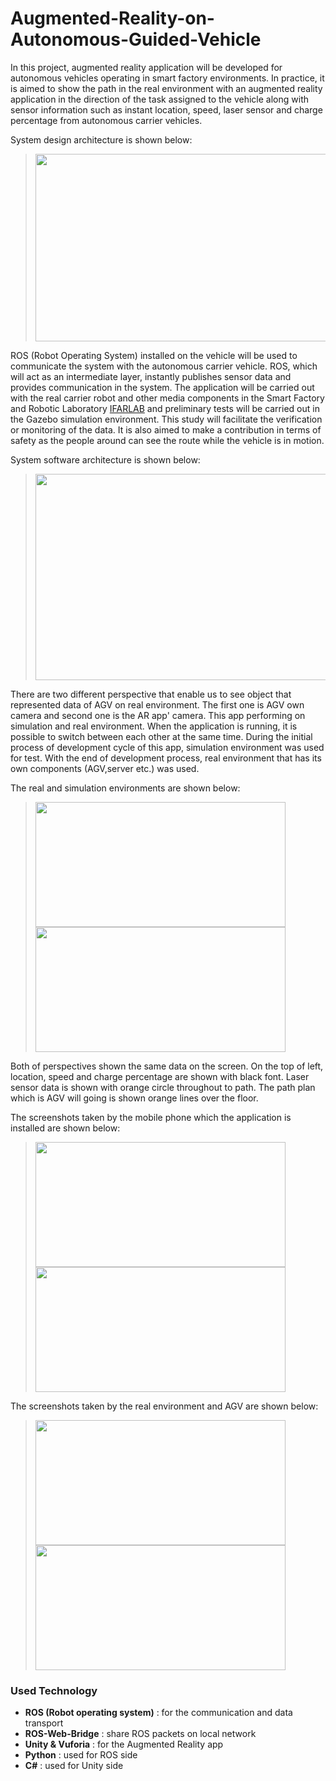 # Augmented-Reality-on-Autonomous-Guided-Vehicle
In this project, augmented reality application will be developed for autonomous vehicles operating in smart factory environments. In practice, it is aimed to show the path in the real environment with an augmented reality application in the direction of the task assigned to the vehicle along with sensor information such as instant location, speed, laser sensor and charge percentage from autonomous carrier vehicles.

System design architecture is shown below:
> <img src="https://github.com/zekeriyyaa/Augmented-Reality-on-Autonomous-Guided-Vehicle/blob/master/images/systemArchitecture.PNG" width="675px" height="300px"/>

ROS (Robot Operating System) installed on the vehicle will be used to communicate the system with the autonomous carrier vehicle. ROS, which will act as an intermediate layer, instantly publishes sensor data and provides communication in the system. The application will be carried out with the real carrier robot and other media components in the Smart Factory and Robotic Laboratory [IFARLAB](https://ifarlab.ogu.edu.tr) and preliminary tests will be carried out in the Gazebo simulation environment. This study will facilitate the verification or monitoring of the data. It is also aimed to make a contribution in terms of safety as the people around can see the route while the vehicle is in motion.

System software architecture is shown below:
> <img src="https://github.com/zekeriyyaa/Augmented-Reality-on-Autonomous-Guided-Vehicle/blob/master/images/softwareArchitecture.PNG" width="630px" height="330px"/>
 
There are two different perspective that enable us to see object that represented data of AGV on real environment. The first one is AGV own camera and second one is the AR app' camera. This app performing on simulation and real environment. When the application is running, it is possible to switch between each other at the same time. During the initial process of development cycle of this app, simulation environment was used for test. With the end of development process, real environment that has its own components (AGV,server etc.) was used.

The real and simulation environments are shown below: 
> <img src="https://github.com/zekeriyyaa/Augmented-Reality-on-Autonomous-Guided-Vehicle/blob/master/images/realEnvironment.png" width="400px" height="200px"/>
> <img src="https://github.com/zekeriyyaa/Augmented-Reality-on-Autonomous-Guided-Vehicle/blob/master/images/simulationEnvironment.png" width="400px" height=200px"/>
 
Both of perspectives shown the same data on the screen. On the top of left, location, speed and charge percentage are shown with black font. Laser sensor data is shown with orange circle throughout to path. The path plan which is AGV will going is shown orange lines over the floor.

The screenshots taken by the mobile phone which the application is installed are shown below:
> <img src="https://github.com/zekeriyyaa/Augmented-Reality-on-Autonomous-Guided-Vehicle/blob/master/images/AppCameraSimulationPerspective.jpg" width="400px" height="200px"/>
> <img src="https://github.com/zekeriyyaa/Augmented-Reality-on-Autonomous-Guided-Vehicle/blob/master/images/ARCameraSimulationPerspective.png" width="400px" height=200px"/>
 
The screenshots taken by the real environment and AGV are shown below:
> <img src="https://github.com/zekeriyyaa/Augmented-Reality-on-Autonomous-Guided-Vehicle/blob/master/images/ARCameraPerspective.png" width="400px" height="200px"/>
> <img src="https://github.com/zekeriyyaa/Augmented-Reality-on-Autonomous-Guided-Vehicle/blob/master/images/AGVCameraPerspective.png" width="400px" height=200px"/>
 

### Used Technology
- **ROS (Robot operating system)** : for the communication and data transport
- **ROS-Web-Bridge** : share ROS packets on local network 
- **Unity & Vuforia** : for the Augmented Reality app
- **Python** : used for ROS side
- **C#** : used for Unity side
